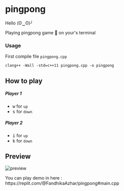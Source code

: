 # pingpong
Hello (ʘ‿ʘ)╯

Playing pingpong game 🏓 on your's terminal 

<h3> Usage </h3>

First compile file `pingpong.cpp`

```
clang++ -Wall -std=c++11 pingpong.cpp -o pingpong
```

## How to play

<h5>Player 1</h5>

- <kbd>w</kbd> for `up`
- <kbd>s</kbd> for `down`

<h5>Player 2</h5>

- <kbd>i</kbd> for `up`
- <kbd>k</kbd> for `down`


## Preview

![preview](https://user-images.githubusercontent.com/99522867/156913395-48138957-9dd2-478d-ac5e-9e7869d92ad7.gif)


<p>You can play demo in here : https://replit.com/@FandhikaAzhar/pingpong#main.cpp</p>
